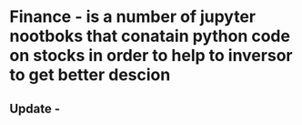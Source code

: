 # Finance - is a number of jupyter nootboks that conatain python code on stocks in order to help to inversor to get better descion  

## Update - 
